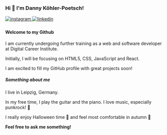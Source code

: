 ### Hi 👋 I'm Danny Köhler-Poetsch!
<a href="https://instagram.com/da_ko_po" target="_blank">
<img src=https://img.shields.io/badge/instagram-%23000000.svg?&style=for-the-badge&logo=instagram&logoColor=white alt=instagram style="margin-bottom: 5px;" />
</a>  

<a href="https://linkedin.com/in/danny-köhler-poetsch-6738332a5" target="_blank">
<img src=https://img.shields.io/badge/linkedin-%231E77B5.svg?&style=for-the-badge&logo=linkedin&logoColor=white alt=linkedin style="margin-bottom: 5px;" />
</a>

#### Welcome to my Github 


I am currently undergoing further training as a web and software developer at Digital Career Institute.  

Initially, I will be focusing on HTML5, CSS, JavaScript and React. 

I am excited to fill my GitHub profile with great projects soon!

##### Something about me
I live in Leipzig, Germany.

In my free time, I play the guitar and the piano. I love music, especially punkrock! 🤘 

I really enjoy Halloween time 🎃 and feel most comfortable in autumn 🍂

**Feel free to ask me something!**

<!--
**dannykoehlerpoetsch/dannykoehlerpoetsch** is a ✨ _special_ ✨ repository because its `README.md` (this file) appears on your GitHub profile.

Here are some ideas to get you started:

- 🔭 I’m currently working on ...
- 🌱 I’m currently learning ...
- 👯 I’m looking to collaborate on ...
- 🤔 I’m looking for help with ...
- 💬 Ask me about ...
- 📫 How to reach me: ...
- 😄 Pronouns: ...
- ⚡ Fun fact: ...
-->
